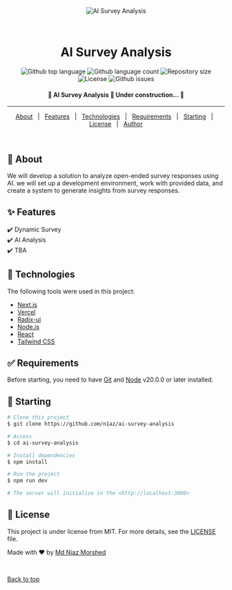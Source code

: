 <div align="center" id="top"> 
  <img src="./.github/app.gif" alt="AI Survey Analysis" />

  &#xa0;

  <!-- <a href="https://aisurveyanalysis.netlify.app">Demo</a> -->
</div>

<h1 align="center">AI Survey Analysis</h1>

<p align="center">
  <img alt="Github top language" src="https://img.shields.io/github/languages/top/n1az/ai-survey-analysis?color=56BEB8">

  <img alt="Github language count" src="https://img.shields.io/github/languages/count/n1az/ai-survey-analysis?color=56BEB8">

  <img alt="Repository size" src="https://img.shields.io/github/repo-size/n1az/ai-survey-analysis?color=56BEB8">

  <img alt="License" src="https://img.shields.io/github/license/n1az/ai-survey-analysis?color=56BEB8">

  <img alt="Github issues" src="https://img.shields.io/github/issues/n1az/ai-survey-analysis?color=56BEB8" />

  <!-- <img alt="Github forks" src="https://img.shields.io/github/forks/{{YOUR_GITHUB_USERNAME}}/ai-survey-analysis?color=56BEB8" /> -->

  <!-- <img alt="Github stars" src="https://img.shields.io/github/stars/{{YOUR_GITHUB_USERNAME}}/ai-survey-analysis?color=56BEB8" /> -->
</p>

<!-- Status -->

<h4 align="center"> 
	🚧  AI Survey Analysis 🚀 Under construction...  🚧
</h4> 

<hr>

<p align="center">
  <a href="#dart-about">About</a> &#xa0; | &#xa0; 
  <a href="#sparkles-features">Features</a> &#xa0; | &#xa0;
  <a href="#rocket-technologies">Technologies</a> &#xa0; | &#xa0;
  <a href="#white_check_mark-requirements">Requirements</a> &#xa0; | &#xa0;
  <a href="#checkered_flag-starting">Starting</a> &#xa0; | &#xa0;
  <a href="#memo-license">License</a> &#xa0; | &#xa0;
  <a href="https://github.com/n1az" target="_blank">Author</a>
</p>

<br>

## :dart: About ##

We will develop a solution to analyze open-ended survey responses using AI. we will set up a development environment, work with provided data, and create a system to generate insights from survey responses.

## :sparkles: Features ##

:heavy_check_mark: Dynamic Survey\
:heavy_check_mark: AI Analysis\
:heavy_check_mark: TBA

## :rocket: Technologies ##

The following tools were used in this project:

- [Next.js](https://nextjs.org)
- [Vercel](https://vercel.com)
- [Radix-ui](https://www.radix-ui.com)
- [Node.js](https://nodejs.org/en/)
- [React](https://pt-br.reactjs.org/)
- [Tailwind CSS](https://tailwindcss.com)

## :white_check_mark: Requirements ##

Before starting, you need to have [Git](https://git-scm.com) and [Node](https://nodejs.org/en/) v20.0.0 or later installed.

## :checkered_flag: Starting ##

```bash
# Clone this project
$ git clone https://github.com/n1az/ai-survey-analysis

# Access
$ cd ai-survey-analysis

# Install dependencies
$ npm install

# Run the project
$ npm run dev

# The server will initialize in the <http://localhost:3000>
```

## :memo: License ##

This project is under license from MIT. For more details, see the [LICENSE](LICENSE.md) file.


Made with :heart: by <a href="https://github.com/n1az" target="_blank">Md Niaz Morshed</a>

&#xa0;

<a href="#top">Back to top</a>
